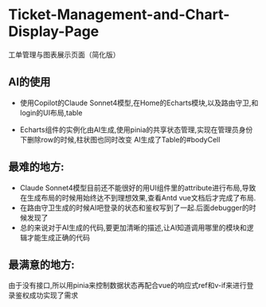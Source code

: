 # Ticket-Management-and-Chart-Display-Page
工单管理与图表展示页面（简化版）

## AI的使用
* 使用Copilot的Claude Sonnet4模型,在Home的Echarts模块,以及路由守卫,和login的UI布局,table

* Echarts组件的实例化由AI生成,使用pinia的共享状态管理,实现在管理员身份下删除row的时候,柱状图也同时改变
AI生成了Table的#bodyCell

## 最难的地方:
  * Claude Sonnet4模型目前还不能很好的用UI组件里的attribute进行布局,导致在生成布局的时候用始终达不到理想效果,查看Antd vue文档后才完成了布局.
  * 在路由守卫生成的时候AI吧登录的状态和鉴权写到了一起.后面debugger的时候发现了
  * 总的来说对于AI生成的代码,要更加清晰的描述,让AI知道调用哪里的模块和逻辑才能生成正确的代码

## 最满意的地方:
  由于没有接口,所以用pinia来控制数据状态再配合vue的响应式ref和v-if来进行登录鉴权成功实现了需求
